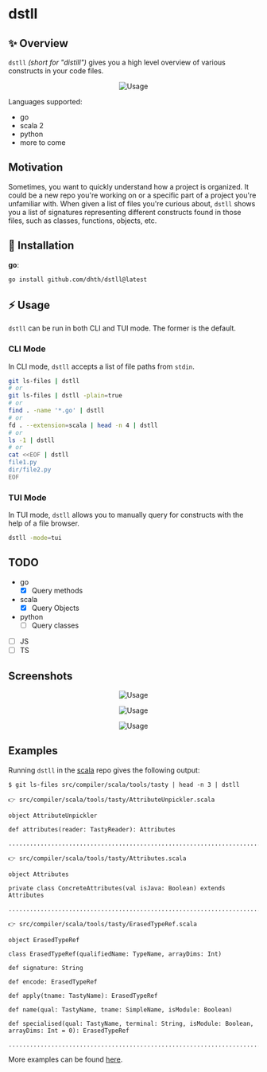 # dstll

✨ Overview
---

`dstll` *(short for "distill")* gives you a high level overview of various
constructs in your code files.

<p align="center">
  <img src="https://tools.dhruvs.space/images/dstll/dstll.gif" alt="Usage" />
</p>

Languages supported:

- go
- scala 2
- python
- more to come

Motivation
---

Sometimes, you want to quickly understand how a project is organized. It could
be a new repo you're working on or a specific part of a project you're
unfamiliar with. When given a list of files you're curious about, `dstll`
shows you a list of signatures representing different constructs found in those
files, such as classes, functions, objects, etc.

💾 Installation
---

**go**:

```sh
go install github.com/dhth/dstll@latest
```

⚡️ Usage
---

`dstll` can be run in both CLI and TUI mode. The former is the default.

### CLI Mode

In CLI mode, `dstll` accepts a list of file paths from `stdin`.

```bash
git ls-files | dstll
# or
git ls-files | dstll -plain=true
# or
find . -name '*.go' | dstll
# or
fd . --extension=scala | head -n 4 | dstll
# or
ls -1 | dstll
# or
cat <<EOF | dstll
file1.py
dir/file2.py
EOF
```

### TUI Mode

In TUI mode, `dstll` allows you to manually query for constructs with the
help of a file browser.

```bash
dstll -mode=tui
```

TODO
---

- go
    - [x] Query methods
- scala
    - [x] Query Objects
- python
    - [ ] Query classes
- [ ] JS
- [ ] TS

Screenshots
---

<p align="center">
  <img src="https://tools.dhruvs.space/images/dstll/dstll-1.png" alt="Usage" />
</p>

<p align="center">
  <img src="https://tools.dhruvs.space/images/dstll/dstll-2.png" alt="Usage" />
</p>

<p align="center">
  <img src="https://tools.dhruvs.space/images/dstll/dstll-3.png" alt="Usage" />
</p>


Examples
---

Running `dstll` in the [scala][1] repo gives the following output:

```
$ git ls-files src/compiler/scala/tools/tasty | head -n 3 | dstll

👉 src/compiler/scala/tools/tasty/AttributeUnpickler.scala

object AttributeUnpickler

def attributes(reader: TastyReader): Attributes

................................................................................

👉 src/compiler/scala/tools/tasty/Attributes.scala

object Attributes

private class ConcreteAttributes(val isJava: Boolean) extends Attributes

................................................................................

👉 src/compiler/scala/tools/tasty/ErasedTypeRef.scala

object ErasedTypeRef

class ErasedTypeRef(qualifiedName: TypeName, arrayDims: Int)

def signature: String

def encode: ErasedTypeRef

def apply(tname: TastyName): ErasedTypeRef

def name(qual: TastyName, tname: SimpleName, isModule: Boolean)

def specialised(qual: TastyName, terminal: String, isModule: Boolean, arrayDims: Int = 0): ErasedTypeRef

................................................................................
```

More examples can be found [here](./examples).

[1]: https://github.com/scala/scala
